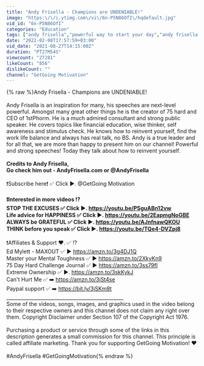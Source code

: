 ```yaml
---
title: "Andy Frisella - Champions are UNDENIABLE!"
image: "https:\/\/i.ytimg.com\/vi\/6n-P5N86OfI\/hqdefault.jpg"
vid_id: "6n-P5N86OfI"
categories: "Education"
tags: ["andy frisella","powerful way to start your day","andy frisella motivation"]
date: "2022-02-08T17:57:59+03:00"
vid_date: "2021-08-27T14:15:00Z"
duration: "PT27M54S"
viewcount: "27281"
likeCount: "856"
dislikeCount: ""
channel: "GetGoing Motivation"
---
```

{% raw %}Andy Frisella - Champions are UNDENIABLE!<br /><br />Andy Frisella is an inspiration for many, his speeches are next-level powerful. Amongst many great other things he is the creator of 75 hard and CEO of 1stPhorm. He is a much admired consultant and strong public speaker. He covers topics like financial education, wise thinker, self awareness and stimulus check. He knows how to reinvent yourself, find the work life balance and always has real talk, no BS. Andy is a true leader and for all that, we are more than happy to present him on our channel! Powerful and strong speeches! Today they talk about how to reinvent yourself. <br />________________________________________________<br />Credits to Andy Frisella, <br />Go check him out - AndyFrisella.com or @AndyFrisella<br />________________________________________________<br />❗Subscribe here❗ ✅  Click ▶️.   @GetGoing Motivation <br />________________________________________________<br />❗Interested in more videos ⁉️<br />STOP THE EXCUSES ✅  Click ▶️. <a rel="nofollow" target="blank" href="https://youtu.be/PSguABn12vw">https://youtu.be/PSguABn12vw</a><br />Life advice for HAPPINESS ✅  Click ▶️. <a rel="nofollow" target="blank" href="https://youtu.be/2EapmgNoGBE">https://youtu.be/2EapmgNoGBE</a><br />ALWAYS be GRATEFUL ✅  Click ▶️.  <a rel="nofollow" target="blank" href="https://youtu.be/AJnfnawQKOU">https://youtu.be/AJnfnawQKOU</a><br />THINK before you speak  ✅  Click ▶️.   <a rel="nofollow" target="blank" href="https://youtu.be/TQe4-DVZpj8">https://youtu.be/TQe4-DVZpj8</a><br />________________________________________________<br />❗Affiliates &amp; Support ❤️. ✅ ⁉️<br />Ed Mylett - MAXOUT ✅ ▶️   <a rel="nofollow" target="blank" href="https://amzn.to/3g4DJ1Q">https://amzn.to/3g4DJ1Q</a><br />Master your Mental Toughness ✅ ▶️   <a rel="nofollow" target="blank" href="https://amzn.to/2XkyKn9">https://amzn.to/2XkyKn9</a><br />75 Day Hard Challenge Journal ✅ ▶️   <a rel="nofollow" target="blank" href="https://amzn.to/3ss79fl">https://amzn.to/3ss79fl</a><br />Extreme Ownership ✅ ▶️. <a rel="nofollow" target="blank" href="https://amzn.to/3skKykJ">https://amzn.to/3skKykJ</a><br />Can't Hurt Me ✅ ➡️   <a rel="nofollow" target="blank" href="https://amzn.to/3jSt4se">https://amzn.to/3jSt4se</a><br />Paypal support ✅ ➡️  <a rel="nofollow" target="blank" href="https://bit.ly/3jSKm8t">https://bit.ly/3jSKm8t</a><br />________________________________________________<br />Some of the videos, songs, images, and graphics used in the video belong to their respective owners and this channel does not claim any right over them. Copyright Disclaimer under Section 107 of the Copyright Act 1976.<br /><br />Purchasing a product or service through some of the links in this description generates a small commission for this channel. This principle is called affiliate marketing. Thank you for supporting GetGoing Motivation! ❤️<br /><br />#AndyFrisella #GetGoingMotivation{% endraw %}

